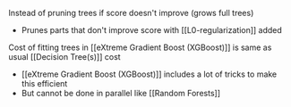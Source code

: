 Instead of pruning trees if score doesn't improve (grows full trees)
- Prunes parts that don't improve score with [[L0-regularization]] added

Cost of fitting trees in [[eXtreme Gradient Boost (XGBoost)]] is same as usual [[Decision Tree(s)]] cost
- [[eXtreme Gradient Boost (XGBoost)]] includes a lot of tricks to make this efficient
- But cannot be done in parallel like [[Random Forests]]